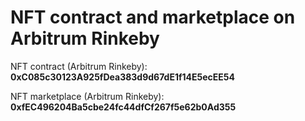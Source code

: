 # NFT contract and marketplace on Arbitrum Rinkeby

NFT contract (Arbitrum Rinkeby): **0xC085c30123A925fDea383d9d67dE1f14E5ecEE54**

NFT marketplace (Arbitrum Rinkeby): **0xfEC496204Ba5cbe24fc44dfCf267f5e62b0Ad355**
